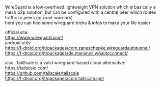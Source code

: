 WireGuard is a low-overhead lightweight VPN solution which is basically a mesh p2p solution, but can be configured with a central peer which routes traffic to peers (or road-warriors)  
here you can find some wireguard tricks & infos to make your life easier

official site:  
https://www.wireguard.com/  
android utils:  
https://f-droid.org/it/packages/com.zaneschepke.wireguardautotunnel/  
https://f-droid.org/it/packages/de.marionoll.wgautoconnect/  
  
also, TailScale is a valid wireguard-based cloud alternative:  
https://tailscale.com/  
https://github.com/tailscale/tailscale  
https://f-droid.org/it/packages/com.tailscale.ipn/  
